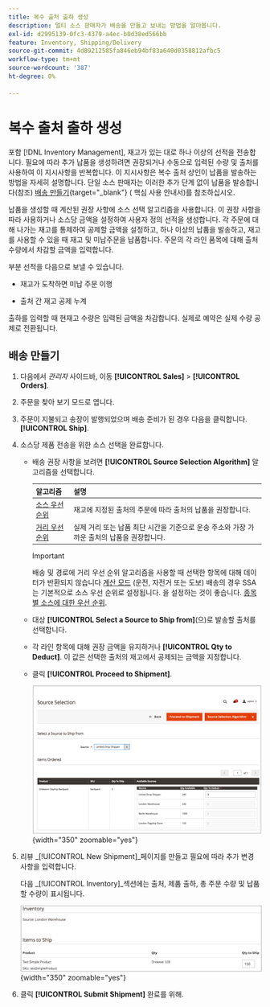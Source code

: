 ```yaml
---
title: 복수 출처 출하 생성
description: 멀티 소스 판매자가 배송을 만들고 보내는 방법을 알아봅니다.
exl-id: d2995139-0fc3-4379-a4ec-b0d38ed566bb
feature: Inventory, Shipping/Delivery
source-git-commit: 4d89212585fa846eb94bf83a640d0358812afbc5
workflow-type: tm+mt
source-wordcount: '387'
ht-degree: 0%

---
```


# 복수 출처 출하 생성

포함 [!DNL Inventory Management], 재고가 있는 대로 하나 이상의 선적을 전송합니다. 필요에 따라 추가 납품을 생성하려면 권장되거나 수동으로 입력된 수량 및 출처를 사용하여 이 지시사항을 반복합니다. 이 지시사항은 복수 출처 상인이 납품을 발송하는 방법을 자세히 설명합니다. 단일 소스 판매자는 이러한 추가 단계 없이 납품을 발송합니다(참조) [배송 만들기](../stores-purchase/shipments.md#create-a-shipment){target="_blank"} ( 핵심 사용 안내서)를 참조하십시오.

납품을 생성할 때 계산된 권장 사항에 소스 선택 알고리즘을 사용합니다. 이 권장 사항을 따라 사용하거나 소스당 금액을 설정하여 사용자 정의 선적을 생성합니다. 각 주문에 대해 나가는 재고를 통제하여 공제할 금액을 설정하고, 하나 이상의 납품을 발송하고, 재고를 사용할 수 있을 때 재고 및 미납주문을 납품합니다. 주문의 각 라인 품목에 대해 출처 수량에서 차감할 금액을 입력합니다.

부분 선적을 다음으로 보낼 수 있습니다.

- 재고가 도착하면 미납 주문 이행

- 출처 간 재고 공제 누계

출하를 입력할 때 현재고 수량은 입력된 금액을 차감합니다. 실제로 예약은 실제 수량 공제로 전환됩니다.

## 배송 만들기

1. 다음에서 _관리자_ 사이드바, 이동 **[!UICONTROL Sales]** > **[!UICONTROL Orders]**.

1. 주문을 찾아 보기 모드로 엽니다.

1. 주문이 지불되고 송장이 발행되었으며 배송 준비가 된 경우 다음을 클릭합니다. **[!UICONTROL Ship]**.

1. 소스당 제품 전송을 위한 소스 선택을 완료합니다.

   - 배송 권장 사항을 보려면 **[!UICONTROL Source Selection Algorithm]** 알고리즘을 선택합니다.

     | 알고리즘 | 설명 |
     |--|--|
     | [소스 우선 순위](source-priority-algorithm.md) | 재고에 지정된 출처의 주문에 따라 출처의 납품을 권장합니다. |
     | [거리 우선 순위](distance-priority-algorithm.md) | 실제 거리 또는 납품 최단 시간을 기준으로 운송 주소와 가장 가까운 출처의 납품을 권장합니다. |

     >[!IMPORTANT]
     >
     >배송 및 경로에 거리 우선 순위 알고리즘을 사용할 때 선택한 항목에 대해 데이터가 반환되지 않습니다 [계산 모드](distance-priority-algorithm.md) (운전, 자전거 또는 도보) 배송의 경우 SSA는 기본적으로 소스 우선 순위로 설정됩니다. 을 설정하는 것이 좋습니다. [종목별 소스에 대한 우선 순위](stocks-prioritize-sources.md).


   - 대상  **[!UICONTROL Select a Source to Ship from]**(으)로 발송할 출처를 선택합니다.

   - 각 라인 항목에 대해 권장 금액을 유지하거나 **[!UICONTROL Qty to Deduct]**. 이 값은 선택한 출처의 재고에서 공제되는 금액을 지정합니다.

   - 클릭 **[!UICONTROL Proceed to Shipment]**.

     ![출처를 선택하고 수량을 입력합니다.](assets/shipment-adobe-shipping-sources.png){width="350" zoomable="yes"}

1. 리뷰 _[!UICONTROL New Shipment]_페이지를 만들고 필요에 따라 추가 변경 사항을 입력합니다.

   다음 _[!UICONTROL Inventory]_섹션에는 출처, 제품 출하, 총 주문 수량 및 납품할 수량이 표시됩니다.

   ![선적에 대한 재고 상세내역(예: 부분 선적)](assets/inventory-shipment-details.png){width="350" zoomable="yes"}

1. 클릭 **[!UICONTROL Submit Shipment]** 완료를 위해.
